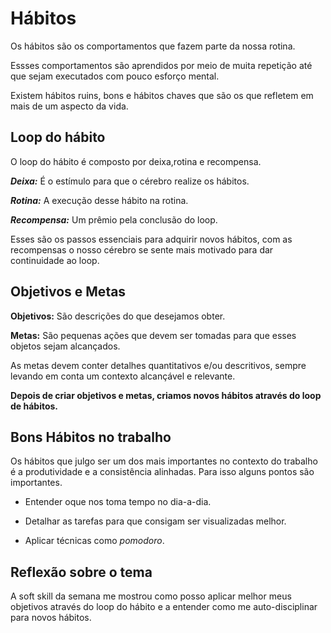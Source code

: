 # Hábitos

Os hábitos são os comportamentos que fazem parte da nossa rotina.

Essses comportamentos são aprendidos por meio de muita repetição até que sejam executados com pouco esforço mental.

Existem hábitos ruins, bons e hábitos chaves que são os que refletem em mais de um aspecto da vida.

## Loop do hábito

O loop do hábito é composto por deixa,rotina e recompensa.

***Deixa:*** É o estímulo para que o cérebro realize os hábitos.

***Rotina:*** A execução desse hábito na rotina.

***Recompensa:*** Um prêmio pela conclusão do loop.

Esses são os passos essenciais para adquirir novos hábitos, com as recompensas o nosso cérebro se sente mais motivado para dar continuidade ao loop.

## Objetivos e Metas

 **Objetivos:** São descrições do que desejamos obter.
 
**Metas:** São pequenas ações que devem ser tomadas para que esses objetos sejam alcançados.
 
 As metas devem conter detalhes quantitativos e/ou descritivos, sempre levando em conta um contexto alcançável e relevante.


**Depois de criar objetivos e metas, criamos novos hábitos através do loop de hábitos.**

## Bons Hábitos no trabalho

Os hábitos que julgo ser um dos mais importantes no contexto do trabalho é a produtividade e a consistência alinhadas. Para isso alguns pontos são importantes.


* Entender oque nos toma tempo no dia-a-dia.

* Detalhar as tarefas para que consigam ser visualizadas melhor.

* Aplicar técnicas como *pomodoro*. 

## Reflexão sobre o tema
A soft skill da semana me mostrou como posso aplicar melhor meus objetivos através do loop do hábito e a entender como me auto-disciplinar para novos hábitos.





